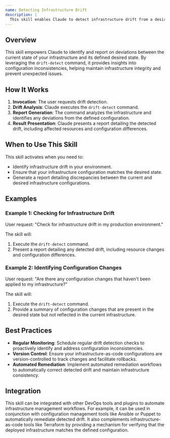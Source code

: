 ```yaml
---
name: Detecting Infrastructure Drift
description: |
  This skill enables Claude to detect infrastructure drift from a desired state. It uses the `drift-detect` command to identify discrepancies between the current infrastructure configuration and the intended configuration, as defined in infrastructure-as-code tools like Terraform. Use this skill when the user asks to check for infrastructure drift, identify configuration changes, or ensure that the current infrastructure matches the desired state. It is particularly useful in DevOps workflows for maintaining infrastructure consistency and preventing configuration errors. Trigger this skill when the user mentions "drift detection," "infrastructure changes," "configuration drift," or requests a "drift report."
---
```


## Overview

This skill empowers Claude to identify and report on deviations between the current state of your infrastructure and its defined desired state. By leveraging the `drift-detect` command, it provides insights into configuration inconsistencies, helping maintain infrastructure integrity and prevent unexpected issues.

## How It Works

1. **Invocation**: The user requests drift detection.
2. **Drift Analysis**: Claude executes the `drift-detect` command.
3. **Report Generation**: The command analyzes the infrastructure and identifies any deviations from the defined configuration.
4. **Result Presentation**: Claude presents a report detailing the detected drift, including affected resources and configuration differences.

## When to Use This Skill

This skill activates when you need to:
- Identify infrastructure drift in your environment.
- Ensure that your infrastructure configuration matches the desired state.
- Generate a report detailing discrepancies between the current and desired infrastructure configurations.

## Examples

### Example 1: Checking for Infrastructure Drift

User request: "Check for infrastructure drift in my production environment."

The skill will:
1. Execute the `drift-detect` command.
2. Present a report detailing any detected drift, including resource changes and configuration differences.

### Example 2: Identifying Configuration Changes

User request: "Are there any configuration changes that haven't been applied to my infrastructure?"

The skill will:
1. Execute the `drift-detect` command.
2. Provide a summary of configuration changes that are present in the desired state but not reflected in the current infrastructure.

## Best Practices

- **Regular Monitoring**: Schedule regular drift detection checks to proactively identify and address configuration inconsistencies.
- **Version Control**: Ensure your infrastructure-as-code configurations are version-controlled to track changes and facilitate rollbacks.
- **Automated Remediation**: Implement automated remediation workflows to automatically correct detected drift and maintain infrastructure consistency.

## Integration

This skill can be integrated with other DevOps tools and plugins to automate infrastructure management workflows. For example, it can be used in conjunction with configuration management tools like Ansible or Puppet to automatically remediate detected drift. It also complements infrastructure-as-code tools like Terraform by providing a mechanism for verifying that the deployed infrastructure matches the defined configuration.